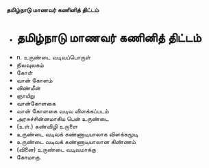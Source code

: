 **தமிழ்நாடு மாணவர் கணினித் திட்டம்**
- # தமிழ்நாடு மாணவர் கணினித் திட்டம்
- n. உருண்டை வடிவப்பொருள்
- நிலவுலகம்
- கோள்
- வான் கோளம்
- விண்மீன்
- ஞாயிறு
- வான்கோளகை
- வான் கோளகை வடிவ விளக்கப்படம்
- அரசுச்சின்னமாகிய பென் உருண்டை
- (உள்.) கண்விழி உருளை
- உருண்டை வடிவக் கண்ணாடியாலாக விளக்கமூடி
-  உருண்டை வடிவக் கண்ணாடியாலான கிண்ணம்
- (வினை) உருண்டை வடிவமாக்கு
- கோமாகு.

